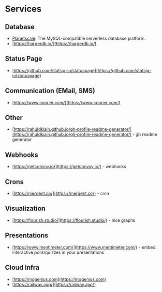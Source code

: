 # Services

## Database

- [Planetscale](https://planetscale.com/): The MySQL-compatible serverless database platform.
- [https://harperdb.io/](https://harperdb.io/)

## Status Page

- [https://github.com/statsig-io/statuspage](https://github.com/statsig-io/statuspage)

## Communication (EMail, SMS)

- [https://www.courier.com/](https://www.courier.com/)

## Other

- [https://rahuldkjain.github.io/gh-profile-readme-generator/](https://rahuldkjain.github.io/gh-profile-readme-generator/) - gh readme generator

## Webhooks

- [https://getconvoy.io/](https://getconvoy.io/) - webhooks

## Crons

- [https://mergent.co/](https://mergent.co/) - cron

## Visualization

- [https://flourish.studio/](https://flourish.studio/) - nice graphs

## Presentations

- [https://www.mentimeter.com/](https://www.mentimeter.com/) - embed interactive polls/quizzes in your presentations

## Cloud Infra

- [https://mogenius.com](https://mogenius.com)
- [https://railway.app/](https://railway.app/)
